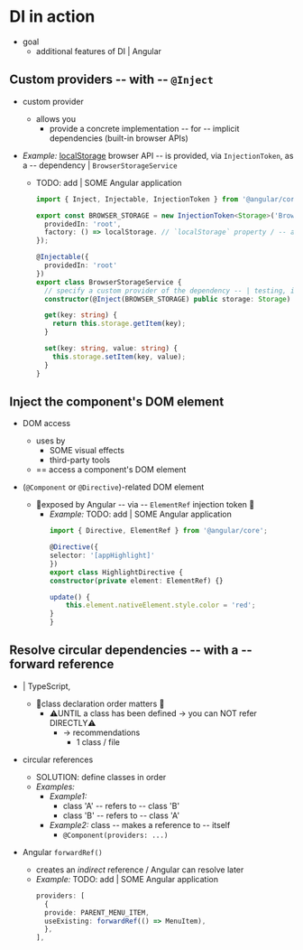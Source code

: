 # DI in action

* goal
  * additional features of DI | Angular

## Custom providers -- with -- `@Inject`

* custom provider
  * allows you
    * provide a concrete implementation -- for -- implicit dependencies (built-in browser APIs)

* _Example:_ [localStorage](https://developer.mozilla.org/docs/Web/API/Window/localStorage) browser API -- is provided, via `InjectionToken`, as a -- dependency | `BrowserStorageService`
  * TODO: add | SOME Angular application
    ```src/app/storage.service.ts
    import { Inject, Injectable, InjectionToken } from '@angular/core';

    export const BROWSER_STORAGE = new InjectionToken<Storage>('Browser Storage', {
      providedIn: 'root',
      factory: () => localStorage. // `localStorage` property / -- attached to the -- browser's window object
    });

    @Injectable({
      providedIn: 'root'
    })
    export class BrowserStorageService {
      // specify a custom provider of the dependency -- | testing, it can be overridden -- with a -- mock API of `localStorage` -- 
      constructor(@Inject(BROWSER_STORAGE) public storage: Storage) {}
  
      get(key: string) {
        return this.storage.getItem(key);
      }
  
      set(key: string, value: string) {
        this.storage.setItem(key, value);
      }
    }
    ```

## Inject the component's DOM element

* DOM access
  * uses by
    * SOME visual effects
    * third-party tools 
  * == access a component's DOM element

* (`@Component` or `@Directive`)-related DOM element
  * 👀exposed by Angular -- via -- `ElementRef` injection token 👀
    * _Example:_ TODO: add | SOME Angular application
        ```typescript
        import { Directive, ElementRef } from '@angular/core';

        @Directive({
        selector: '[appHighlight]'
        })
        export class HighlightDirective {
        constructor(private element: ElementRef) {}

        update() {
            this.element.nativeElement.style.color = 'red';
        }
        }
        ```

## Resolve circular dependencies -- with a -- forward reference

* | TypeScript, 
  * 👀class declaration order matters 👀
    * ⚠️UNTIL a class has been defined -> you can NOT refer DIRECTLY⚠️
      * -> recommendations
        * 1 class / file

* circular references
  * SOLUTION: define classes in order
  * _Examples:_
    * _Example1:_
      * class 'A' -- refers to -- class 'B'
      * class 'B' -- refers to -- class 'A'
    * _Example2:_ class -- makes a reference to -- itself
      * `@Component(providers: ...)`

* Angular `forwardRef()`
  * creates an *indirect* reference / Angular can resolve later
  * _Example:_ TODO: add | SOME Angular application
      ```typescript 
    providers: [
        {
        provide: PARENT_MENU_ITEM,
        useExisting: forwardRef(() => MenuItem),
        },
    ],
    ```
